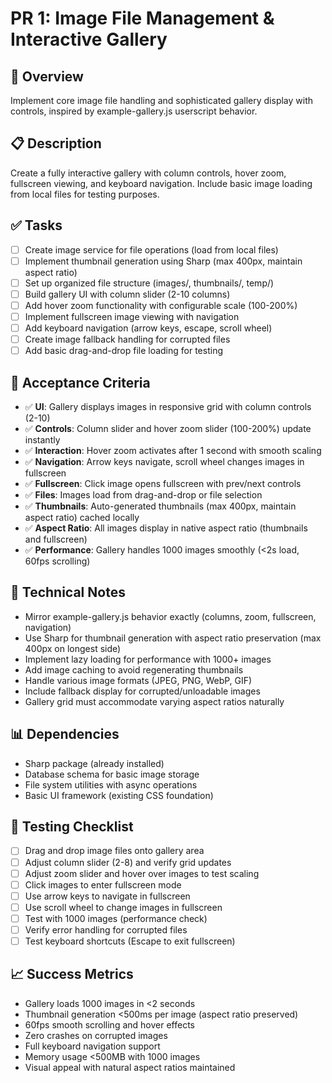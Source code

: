 # PR 1: Image File Management & Interactive Gallery

## 🎯 **Overview**
Implement core image file handling and sophisticated gallery display with controls, inspired by example-gallery.js userscript behavior.

## 📋 **Description**
Create a fully interactive gallery with column controls, hover zoom, fullscreen viewing, and keyboard navigation. Include basic image loading from local files for testing purposes.

## ✅ **Tasks**
- [ ] Create image service for file operations (load from local files)
- [ ] Implement thumbnail generation using Sharp (max 400px, maintain aspect ratio)
- [ ] Set up organized file structure (images/, thumbnails/, temp/)
- [ ] Build gallery UI with column slider (2-10 columns)
- [ ] Add hover zoom functionality with configurable scale (100-200%)
- [ ] Implement fullscreen image viewing with navigation
- [ ] Add keyboard navigation (arrow keys, escape, scroll wheel)
- [ ] Create image fallback handling for corrupted files
- [ ] Add basic drag-and-drop file loading for testing

## 🧪 **Acceptance Criteria**
- ✅ **UI**: Gallery displays images in responsive grid with column controls (2-10)
- ✅ **Controls**: Column slider and hover zoom slider (100-200%) update instantly
- ✅ **Interaction**: Hover zoom activates after 1 second with smooth scaling
- ✅ **Navigation**: Arrow keys navigate, scroll wheel changes images in fullscreen
- ✅ **Fullscreen**: Click image opens fullscreen with prev/next controls
- ✅ **Files**: Images load from drag-and-drop or file selection
- ✅ **Thumbnails**: Auto-generated thumbnails (max 400px, maintain aspect ratio) cached locally
- ✅ **Aspect Ratio**: All images display in native aspect ratio (thumbnails and fullscreen)
- ✅ **Performance**: Gallery handles 1000 images smoothly (<2s load, 60fps scrolling)

## 🔧 **Technical Notes**
- Mirror example-gallery.js behavior exactly (columns, zoom, fullscreen, navigation)
- Use Sharp for thumbnail generation with aspect ratio preservation (max 400px on longest side)
- Implement lazy loading for performance with 1000+ images
- Add image caching to avoid regenerating thumbnails
- Handle various image formats (JPEG, PNG, WebP, GIF)
- Include fallback display for corrupted/unloadable images
- Gallery grid must accommodate varying aspect ratios naturally

## 📊 **Dependencies**
- Sharp package (already installed)
- Database schema for basic image storage
- File system utilities with async operations
- Basic UI framework (existing CSS foundation)

## 🧪 **Testing Checklist**
- [ ] Drag and drop image files onto gallery area
- [ ] Adjust column slider (2-8) and verify grid updates
- [ ] Adjust zoom slider and hover over images to test scaling
- [ ] Click images to enter fullscreen mode
- [ ] Use arrow keys to navigate in fullscreen
- [ ] Use scroll wheel to change images in fullscreen
- [ ] Test with 1000 images (performance check)
- [ ] Verify error handling for corrupted files
- [ ] Test keyboard shortcuts (Escape to exit fullscreen)

## 📈 **Success Metrics**
- Gallery loads 1000 images in <2 seconds
- Thumbnail generation <500ms per image (aspect ratio preserved)
- 60fps smooth scrolling and hover effects
- Zero crashes on corrupted images
- Full keyboard navigation support
- Memory usage <500MB with 1000 images
- Visual appeal with natural aspect ratios maintained
